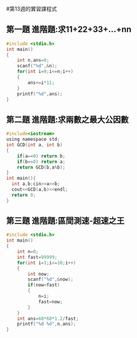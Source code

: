 #第13週的實習課程式

## 第一題 進階題:求11+22+33+...+nn

```C
#include <stdio.h>
int main()
{
	int n,ans=0;
	scanf("%d",&n);
	for(int i=0;i<=n;i++)
	{
		ans+=i*11;
	}
	printf("%d",ans);
}
```

## 第二題 進階題:求兩數之最大公因數

```C
#include<iostream>
using namespace std;
int GCD(int a, int b)
{
	if(a==0) return b;
	if(b==0) return a;
	return GCD(b,a%b);
}
int main(){
  int a,b;cin>>a>>b;
  cout<<GCD(a,b)<<endl;
  return 0;
}
```

## 第三題 進階題:區間測速-超速之王

```C
#include <stdio.h>
int main()
{
	int n=0;
	int fast=99999;
	for(int i=1;i<=10;i++)
	{
		int now;
		scanf("%d",&now);
		if(now<fast)
		{
			n=i;
			fast=now;
		}
	}
	int ans=60*60*1.2/fast;
	printf("%d %d",n,ans);
}
```

